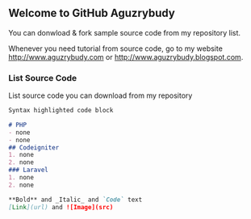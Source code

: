 ## Welcome to GitHub Aguzrybudy

You can donwload & fork sample source code from my repository list.

Whenever you need tutorial from source code, go to my website http://www.aguzrybudy.com or http://www.aguzrybudy.blogspot.com.

### List Source Code

List source code you can download from my repository 

```markdown
Syntax highlighted code block

# PHP
- none
- none
## Codeigniter
1. none
2. none
### Laravel
1. none
2. none

**Bold** and _Italic_ and `Code` text
[Link](url) and ![Image](src)

```
